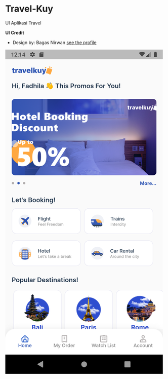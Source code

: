 # Travel-Kuy
UI Aplikasi Travel


**UI Credit**

- Design by: Bagas Nirwan [see the profile](https://dribbble.com/bagasnirwan)


![Travelkuy App UI Design](/final_app.png)
